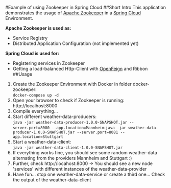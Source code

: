 #Example of using Zookeeper in Spring Cloud
##Short Intro
This application demonstrates the usage of [Apache Zookeeper](https://zookeeper.apache.org/) 
in a [Spring Cloud](https://spring.io/projects/spring-cloud) Environment.

**Apache Zookeeper is used as:**
* Service Registry
* Distributed Application Configuration (not implemented yet)

**Spring Cloud is used for:**
* Registering services in Zookeeper
* Getting a load-balanced Http-Client with  [OpenFeign](https://spring.io/projects/spring-cloud-openfeign) and Ribbon
##Usage
1. Create the Zookeeper Environment with Docker in folder docker-zookeeper: \
`docker-compose up -d`
2. Open your browser to check if Zookeeper is running: http://localhost:8000
3. Compile everything...
4. Start different weather-data-producers: \
`java -jar weather-data-producer-1.0.0-SNAPSHOT.jar --server.port=8080 --app.location=Mannheim`
`java -jar weather-data-producer-1.0.0-SNAPSHOT.jar --server.port=8081 --app.location=Stuttgart`
5. Start a weather-data-client: \
`java -jar weather-data-client-1.0.0-SNAPSHOT.jar`
6. If everything works fine, you should see some random weather-data alternating from the providers Mannheim and Stuttgart :)
7. Further, check http://locahost:8000 -> You should see a new node 'services' with  different instances of the weather-data-provider
8. Have fun... stop one weather-data-service or create a third one... Check the output of the weather-data-client

